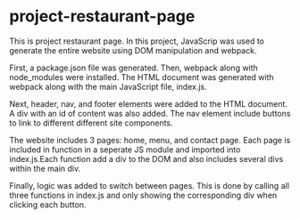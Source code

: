 # project-restaurant-page

This is project restaurant page. In this project, JavaScrip was used to generate the entire
website using DOM manipulation and webpack. 

First, a package.json file was generated. Then, webpack along with node_modules were installed. 
The HTML document was generated with webpack along with the main JavaScript file, index.js. 

Next, header, nav, and footer elements were added to the HTML document. A div with an id of content was also added. The nav element include buttons to link to different different site components. 

The website includes 3 pages: home, menu, and contact page. Each page is included in function in a seperate JS module and imported into index.js.Each function add a div to the DOM and also includes several divs within the main div. 

Finally, logic was added to switch between pages. This is done by calling all three functions in index.js and only showing the corresponding div when clicking each button. 